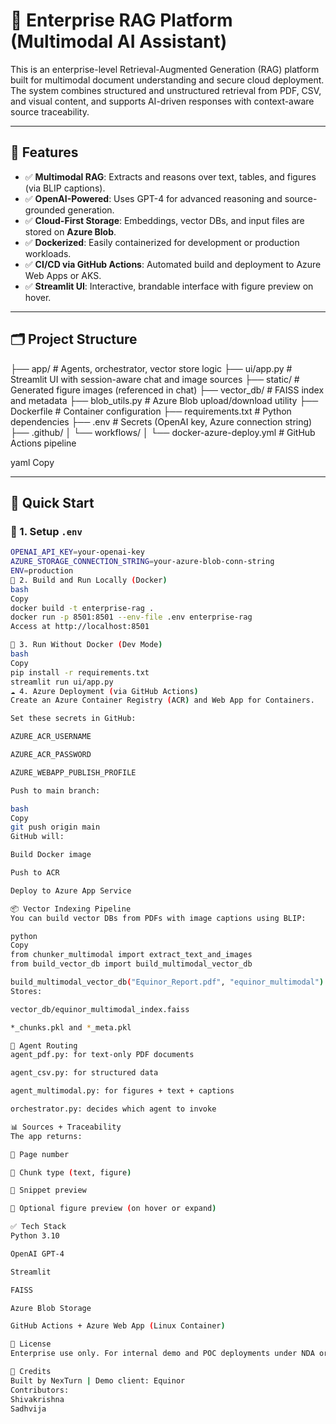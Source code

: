 # 🚀 Enterprise RAG Platform (Multimodal AI Assistant)

This is an enterprise-level Retrieval-Augmented Generation (RAG) platform built for multimodal document understanding and secure cloud deployment. The system combines structured and unstructured retrieval from PDF, CSV, and visual content, and supports AI-driven responses with context-aware source traceability.

---

## 🔧 Features

- ✅ **Multimodal RAG**: Extracts and reasons over text, tables, and figures (via BLIP captions).
- ✅ **OpenAI-Powered**: Uses GPT-4 for advanced reasoning and source-grounded generation.
- ✅ **Cloud-First Storage**: Embeddings, vector DBs, and input files are stored on **Azure Blob**.
- ✅ **Dockerized**: Easily containerized for development or production workloads.
- ✅ **CI/CD via GitHub Actions**: Automated build and deployment to Azure Web Apps or AKS.
- ✅ **Streamlit UI**: Interactive, brandable interface with figure preview on hover.

---

## 🗂️ Project Structure

├── app/ # Agents, orchestrator, vector store logic
├── ui/app.py # Streamlit UI with session-aware chat and image sources
├── static/ # Generated figure images (referenced in chat)
├── vector_db/ # FAISS index and metadata
├── blob_utils.py # Azure Blob upload/download utility
├── Dockerfile # Container configuration
├── requirements.txt # Python dependencies
├── .env # Secrets (OpenAI key, Azure connection string)
├── .github/
│ └── workflows/
│ └── docker-azure-deploy.yml # GitHub Actions pipeline

yaml
Copy

---

## 🚀 Quick Start

### 🔐 1. Setup `.env`

```bash
OPENAI_API_KEY=your-openai-key
AZURE_STORAGE_CONNECTION_STRING=your-azure-blob-conn-string
ENV=production
🧱 2. Build and Run Locally (Docker)
bash
Copy
docker build -t enterprise-rag .
docker run -p 8501:8501 --env-file .env enterprise-rag
Access at http://localhost:8501

🧪 3. Run Without Docker (Dev Mode)
bash
Copy
pip install -r requirements.txt
streamlit run ui/app.py
☁️ 4. Azure Deployment (via GitHub Actions)
Create an Azure Container Registry (ACR) and Web App for Containers.

Set these secrets in GitHub:

AZURE_ACR_USERNAME

AZURE_ACR_PASSWORD

AZURE_WEBAPP_PUBLISH_PROFILE

Push to main branch:

bash
Copy
git push origin main
GitHub will:

Build Docker image

Push to ACR

Deploy to Azure App Service

📦 Vector Indexing Pipeline
You can build vector DBs from PDFs with image captions using BLIP:

python
Copy
from chunker_multimodal import extract_text_and_images
from build_vector_db import build_multimodal_vector_db

build_multimodal_vector_db("Equinor_Report.pdf", "equinor_multimodal")
Stores:

vector_db/equinor_multimodal_index.faiss

*_chunks.pkl and *_meta.pkl

🧠 Agent Routing
agent_pdf.py: for text-only PDF documents

agent_csv.py: for structured data

agent_multimodal.py: for figures + text + captions

orchestrator.py: decides which agent to invoke

📊 Sources + Traceability
The app returns:

🔹 Page number

🔹 Chunk type (text, figure)

🔹 Snippet preview

🔹 Optional figure preview (on hover or expand)

✅ Tech Stack
Python 3.10

OpenAI GPT-4

Streamlit

FAISS

Azure Blob Storage

GitHub Actions + Azure Web App (Linux Container)

📄 License
Enterprise use only. For internal demo and POC deployments under NDA or client engagements.

🤝 Credits
Built by NexTurn | Demo client: Equinor
Contributors:
Shivakrishna
Sadhvija